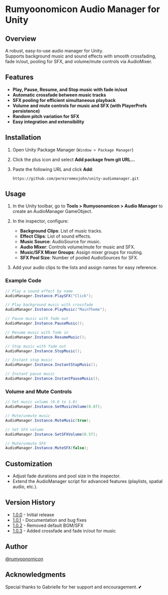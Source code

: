 # Rumyoonomicon Audio Manager for Unity

## Overview

A robust, easy-to-use audio manager for Unity.  
Supports background music and sound effects with smooth crossfading, fade in/out, pooling for SFX, and volume/mute controls via AudioMixer.

## Features

- **Play, Pause, Resume, and Stop music with fade in/out**
- **Automatic crossfade between music tracks**
- **SFX pooling for efficient simultaneous playback**
- **Volume and mute controls for music and SFX (with PlayerPrefs persistence)**
- **Random pitch variation for SFX**
- **Easy integration and extensibility**

## Installation

1. Open Unity Package Manager (`Window > Package Manager`)
2. Click the plus icon and select **Add package from git URL...**
3. Paste the following URL and click **Add**:

   ```
   https://github.com/perezromeojohn/unity-audiomanager.git
   ```

## Usage

1. In the Unity toolbar, go to **Tools > Rumyoonomicon > Audio Manager** to create an AudioManager GameObject.
2. In the inspector, configure:
   - **Background Clips**: List of music tracks.
   - **Effect Clips**: List of sound effects.
   - **Music Source**: AudioSource for music.
   - **Audio Mixer**: Controls volume/mute for music and SFX.
   - **Music/SFX Mixer Groups**: Assign mixer groups for routing.
   - **SFX Pool Size**: Number of pooled AudioSources for SFX.

3. Add your audio clips to the lists and assign names for easy reference.

### Example Code

```csharp
// Play a sound effect by name
AudioManager.Instance.PlaySFX("Click");

// Play background music with crossfade
AudioManager.Instance.PlayMusic("MainTheme");

// Pause music with fade out
AudioManager.Instance.PauseMusic();

// Resume music with fade in
AudioManager.Instance.ResumeMusic();

// Stop music with fade out
AudioManager.Instance.StopMusic();

// Instant stop music
AudioManager.Instance.InstantStopMusic();

// Instant pause music
AudioManager.Instance.InstantPauseMusic();
```

### Volume and Mute Controls

```csharp
// Set music volume (0.0 to 1.0)
AudioManager.Instance.SetMusicVolume(0.8f);

// Mute/unmute music
AudioManager.Instance.MuteMusic(true);

// Set SFX volume
AudioManager.Instance.SetSFXVolume(0.5f);

// Mute/unmute SFX
AudioManager.Instance.MuteSFX(false);
```

## Customization

- Adjust fade durations and pool size in the inspector.
- Extend the AudioManager script for advanced features (playlists, spatial audio, etc.).

## Version History

* [1.0.0](CHANGELOG.md) - Initial release
* [1.0.1](CHANGELOG.md) - Documentation and bug fixes
* [1.0.2](CHANGELOG.md) - Removed default BGM/SFX
* [1.0.3](CHANGELOG.md) - Added crossfade and fade in/out for music

## Author

[@rumyoonomicon](https://twitter.com/rumyoonomicon)

## Acknowledgments

Special thanks to Gabrielle for her support and encouragement. 💕
